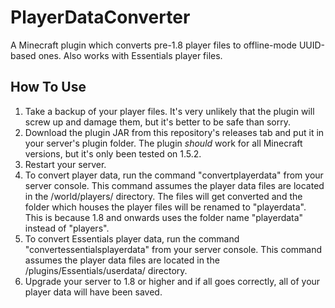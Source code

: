 # PlayerDataConverter
A Minecraft plugin which converts pre-1.8 player files to offline-mode UUID-based ones. Also works with Essentials player files.

## How To Use
1. Take a backup of your player files. It's very unlikely that the plugin will screw up and damage them, but it's better to be safe than sorry.
2. Download the plugin JAR from this repository's releases tab and put it in your server's plugin folder. The plugin *should* work for all Minecraft versions, but it's only been tested on 1.5.2.
3. Restart your server.
4. To convert player data, run the command "convertplayerdata" from your server console. <bold>This command assumes the player data files are located in the /world/players/ directory.</bold> The files will get converted and the folder which houses the player files will be renamed to "playerdata". This is because 1.8 and onwards uses the folder name "playerdata" instead of "players".
5. To convert Essentials player data, run the command "convertessentialsplayerdata" from your server console. <bold>This command assumes the player data files are located in the /plugins/Essentials/userdata/ directory.</bold>
6. Upgrade your server to 1.8 or higher and if all goes correctly, all of your player data will have been saved.

